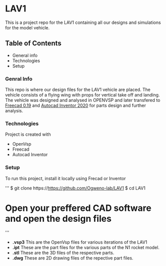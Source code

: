 # LAV1
This is a project repo for the LAV1 containing all our designs and simulations for the model vehicle.

## Table of Contents
* General info
* Technologies
* Setup

### Genral Info
This repo is where our design files for the LAV1 vehicle are placed. The vehicle consists of a flying wing with props for vertical take off and landing. The vehicle was designed and analysed in OPENVSP and later transfered to [Freecad 0.19](https://www.freecadweb.org/downloads.php) and [Autocad Inventor 2020](https://www.autodesk.com/education/edu-software/overview) for parts design and further analysis. 

### Technologies
Project is created with
* OpenVsp
* Freecad
* Autocad Inventor

### Setup
To run this project, install it locally using Frecad or Inventor

'''
$ git clone https://https://github.com/Ogweno-lab/LAV1
$ cd LAV1
# Open your preffered CAD software and open the design files
'''

* **.vsp3** This are the OpenVsp files for various iterations of the LAV1
* **.ipt** These are the part files for the various parts of the N1 rocket model.
* **.stl** These are the 3D files of the respective parts.
* **.dwg** These are 2D drawing files of the repective part files.
